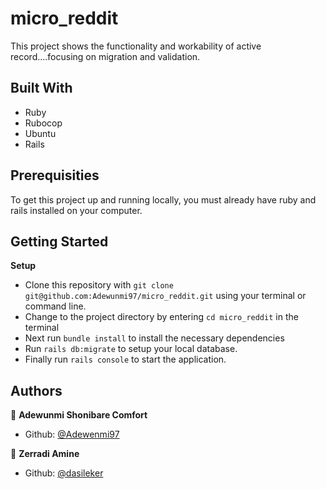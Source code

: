 # micro_reddit
This project shows the functionality and workability of active record....focusing on migration and validation.

## Built With

-   Ruby
-   Rubocop
-   Ubuntu
-   Rails

## Prerequisities

To get this project up and running locally, you must already have ruby and rails installed on your computer.

## Getting Started

**Setup**

- Clone this repository with ```git clone git@github.com:Adewunmi97/micro_reddit.git``` using your terminal or command line.<br>
- Change to the project directory by entering ```cd micro_reddit``` in the terminal<br>
- Next run ```bundle install``` to install the necessary dependencies<br>
- Run ```rails db:migrate``` to setup your local database.<br>
- Finally run ```rails console``` to start the application.<br>

## Authors

👤 **Adewunmi Shonibare Comfort**

-   Github: [@Adewenmi97](https://github.com/Adewunmi97)


👤 **Zerradi Amine**

-   Github: [@dasileker](https://github.com/dasileker)